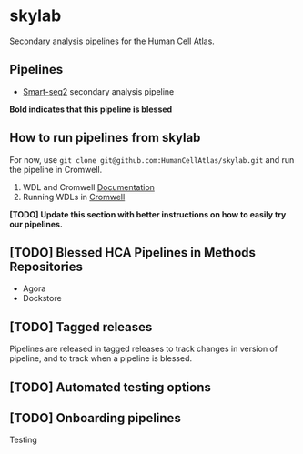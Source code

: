# skylab
Secondary analysis pipelines for the Human Cell Atlas.

## Pipelines
- [Smart-seq2](https://github.com/HumanCellAtlas/skylab/tree/master/smartseq2_single_sample) secondary analysis pipeline

**Bold indicates that this pipeline is blessed**

## How to run pipelines from skylab
For now, use `git clone git@github.com:HumanCellAtlas/skylab.git` and run the pipeline in Cromwell.

1. WDL and Cromwell [Documentation](https://software.broadinstitute.org/wdl/)
2. Running WDLs in [Cromwell](https://software.broadinstitute.org/wdl/documentation/execution.php)

**[TODO] Update this section with better instructions on how to easily try our pipelines.**

## [TODO] Blessed HCA Pipelines in Methods Repositories
- Agora
- Dockstore

## [TODO] Tagged releases
Pipelines are released in tagged releases to track changes in version of pipeline, and to track when a pipeline is blessed.

## [TODO] Automated testing options
## [TODO] Onboarding pipelines
Testing
